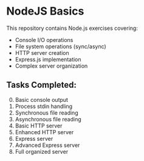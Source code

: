 # NodeJS Basics

This repository contains Node.js exercises covering:

- Console I/O operations
- File system operations (sync/async)
- HTTP server creation
- Express.js implementation
- Complex server organization

## Tasks Completed:

0. Basic console output
1. Process stdin handling  
2. Synchronous file reading
3. Asynchronous file reading
4. Basic HTTP server
5. Enhanced HTTP server
6. Express server
7. Advanced Express server
8. Full organized server
